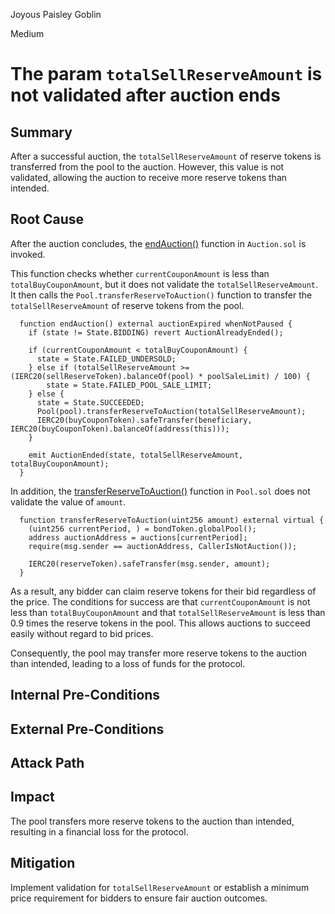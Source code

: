Joyous Paisley Goblin

Medium

# The param `totalSellReserveAmount` is not validated after auction ends

## Summary

After a successful auction, the `totalSellReserveAmount` of reserve tokens is transferred from the pool to the auction. However, this value is not validated, allowing the auction to receive more reserve tokens than intended.

## Root Cause

After the auction concludes, the [endAuction()](https://github.com/sherlock-audit/2024-12-plaza-finance/blob/14a962c52a8f4731bbe4655a2f6d0d85e144c7c2/plaza-evm/src/Auction.sol#L336-L350) function in `Auction.sol` is invoked.

This function checks whether `currentCouponAmount` is less than `totalBuyCouponAmount`, but it does not validate the `totalSellReserveAmount`. It then calls the `Pool.transferReserveToAuction()` function to transfer the `totalSellReserveAmount` of reserve tokens from the pool.

```solidity
  function endAuction() external auctionExpired whenNotPaused {
    if (state != State.BIDDING) revert AuctionAlreadyEnded();

    if (currentCouponAmount < totalBuyCouponAmount) {
      state = State.FAILED_UNDERSOLD;
    } else if (totalSellReserveAmount >= (IERC20(sellReserveToken).balanceOf(pool) * poolSaleLimit) / 100) {
        state = State.FAILED_POOL_SALE_LIMIT;
    } else {
      state = State.SUCCEEDED;
      Pool(pool).transferReserveToAuction(totalSellReserveAmount);
      IERC20(buyCouponToken).safeTransfer(beneficiary, IERC20(buyCouponToken).balanceOf(address(this)));
    }

    emit AuctionEnded(state, totalSellReserveAmount, totalBuyCouponAmount);
  }
```

In addition, the [transferReserveToAuction()](https://github.com/sherlock-audit/2024-12-plaza-finance/blob/14a962c52a8f4731bbe4655a2f6d0d85e144c7c2/plaza-evm/src/Pool.sol#L577-L583) function in `Pool.sol` does not validate the value of `amount`.

```solidity
  function transferReserveToAuction(uint256 amount) external virtual {
    (uint256 currentPeriod, ) = bondToken.globalPool();
    address auctionAddress = auctions[currentPeriod];
    require(msg.sender == auctionAddress, CallerIsNotAuction());
    
    IERC20(reserveToken).safeTransfer(msg.sender, amount);
  }
```

As a result, any bidder can claim reserve tokens for their bid regardless of the price. The conditions for success are that `currentCouponAmount` is not less than `totalBuyCouponAmount` and that `totalSellReserveAmount` is less than 0.9 times the reserve tokens in the pool. This allows auctions to succeed easily without regard to bid prices.

Consequently, the pool may transfer more reserve tokens to the auction than intended, leading to a loss of funds for the protocol.

## Internal Pre-Conditions


## External Pre-Conditions


## Attack Path


## Impact

The pool transfers more reserve tokens to the auction than intended, resulting in a financial loss for the protocol.

## Mitigation

Implement validation for `totalSellReserveAmount` or establish a minimum price requirement for bidders to ensure fair auction outcomes.
